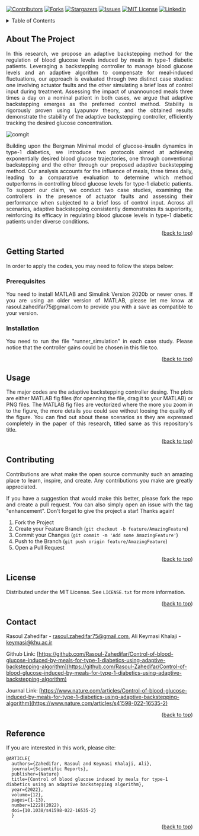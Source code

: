 <!-- Improved compatibility of back to top link: See: https://github.com/othneildrew/Best-README-Template/pull/73 -->
<a name="readme-top"></a>
<!--
*** Thanks for checking out the Best-README-Template. If you have a suggestion
*** that would make this better, please fork the repo and create a pull request
*** or simply open an issue with the tag "enhancement".
*** Don't forget to give the project a star!
*** Thanks again! Now go create something AMAZING! :D
-->



<!-- PROJECT SHIELDS -->
<!--
*** I'm using markdown "reference style" links for readability.
*** Reference links are enclosed in brackets [ ] instead of parentheses ( ).
*** See the bottom of this document for the declaration of the reference variables
*** for contributors-url, forks-url, etc. This is an optional, concise syntax you may use.
*** https://www.markdownguide.org/basic-syntax/#reference-style-links
-->
[![Contributors][contributors-shield]][contributors-url]
[![Forks][forks-shield]][forks-url]
[![Stargazers][stars-shield]][stars-url]
[![Issues][issues-shield]][issues-url]
[![MIT License][license-shield]][license-url]
[![LinkedIn][linkedin-shield]][linkedin-url]


<!-- TABLE OF CONTENTS -->
<details>
  <summary>Table of Contents</summary>
  <ol>
    <li>
      <a href="#about-the-project">About The Project</a>
    </li>
    <li>
      <a href="#getting-started">Getting Started</a>
      <ul>
        <li><a href="#prerequisites">Prerequisites</a></li>
        <li><a href="#installation">Installation</a></li>
      </ul>
    </li>
    <li><a href="#usage">Usage</a></li>
    <li><a href="#contributing">Contributing</a></li>
    <li><a href="#license">License</a></li>
    <li><a href="#contact">Contact</a></li>
    <li><a href="#Reference">Reference</a></li>
  </ol>
</details>



<!-- ABOUT THE PROJECT -->
## About The Project

<div align="justify"> In this research, we propose an adaptive backstepping method for the regulation of blood glucose levels induced by meals in type-1 diabetic patients. Leveraging a backstepping controller to manage blood glucose levels and an adaptive algorithm to compensate for meal-induced fluctuations, our approach is evaluated through two distinct case studies: one involving actuator faults and the other simulating a brief loss of control input during treatment. Assessing the impact of unannounced meals three times a day on a nominal patient in both cases, we argue that adaptive backstepping emerges as the preferred control method. Stability is rigorously proven using Lyapunov theory, and the obtained results demonstrate the stability of the adaptive backstepping controller, efficiently tracking the desired glucose concentration. </div>

![comgit](https://media.springernature.com/full/springer-static/image/art%3A10.1038%2Fs41598-022-16535-2/MediaObjects/41598_2022_16535_Fig1_HTML.png?as=webp)

<div align="justify"> Building upon the Bergman Minimal model of glucose-insulin dynamics in type-1 diabetics, we introduce two protocols aimed at achieving exponentially desired blood glucose trajectories, one through conventional backstepping and the other through our proposed adaptive backstepping method. Our analysis accounts for the influence of meals, three times daily, leading to a comparative evaluation to determine which method outperforms in controlling blood glucose levels for type-1 diabetic patients. To support our claim, we conduct two case studies, examining the controllers in the presence of actuator faults and assessing their performance when subjected to a brief loss of control input. Across all scenarios, adaptive backstepping consistently demonstrates its superiority, reinforcing its efficacy in regulating blood glucose levels in type-1 diabetic patients under diverse conditions. </div>

<p align="right">(<a href="#readme-top">back to top</a>)</p>



<!-- GETTING STARTED -->
## Getting Started

In order to apply the codes, you may need to follow the steps below:


<!-- PREREQUISITES -->
### Prerequisites

<div align="justify"> You need to install MATLAB and Simulink Version 2020b or newer ones. If you are using an older version of MATLAB, please let me know at rasoul.zahedifar75@gmail.com to provide you with a save as compatible to your version. </div>



<!-- INSTALLATION -->
### Installation

<div align="justify"> You need to run the file "runner_simulation" in each case study. Please notice that the controller gains could be chosen in this file too. </div>


<p align="right">(<a href="#readme-top">back to top</a>)</p>



<!-- USAGE EXAMPLES -->
## Usage

<div align="justify"> The major codes are the adaptive backstepping controller desing. The plots are either MATLAB fig files (for openning the file, drag it to your MATLAB) or PNG files. The MATLAB fig files are vectorized where the more you zoom in to the figure, the more details you could see without loosing the quality of the figure. You can find out about these scenarios as they are expressed completely in the paper of this research, titled same as this repository's title. </div>

<p align="right">(<a href="#readme-top">back to top</a>)</p>



<!-- CONTRIBUTING -->
## Contributing

<div align="justify"> Contributions are what make the open source community such an amazing place to learn, inspire, and create. Any contributions you make are greatly appreciated.

If you have a suggestion that would make this better, please fork the repo and create a pull request. You can also simply open an issue with the tag "enhancement".
Don't forget to give the project a star! Thanks again!

1. Fork the Project
2. Create your Feature Branch (`git checkout -b feature/AmazingFeature`)
3. Commit your Changes (`git commit -m 'Add some AmazingFeature'`)
4. Push to the Branch (`git push origin feature/AmazingFeature`)
5. Open a Pull Request </div>

<p align="right">(<a href="#readme-top">back to top</a>)</p>



<!-- LICENSE -->
## License

Distributed under the MIT License. See `LICENSE.txt` for more information.

<p align="right">(<a href="#readme-top">back to top</a>)</p>



<!-- CONTACT -->
## Contact

Rasoul Zahedifar - rasoul.zahedifar75@gmail.com,
Ali Keymasi Khalaji - keymasi@khu.ac.ir

Github Link: [https://github.com/Rasoul-Zahedifar/Control-of-blood-glucose-induced-by-meals-for-type-1-diabetics-using-adaptive-backstepping-algorithm](https://github.com/Rasoul-Zahedifar/Control-of-blood-glucose-induced-by-meals-for-type-1-diabetics-using-adaptive-backstepping-algorithm)

Journal Link: [https://www.nature.com/articles/Control-of-blood-glucose-induced-by-meals-for-type-1-diabetics-using-adaptive-backstepping-algorithm](https://www.nature.com/articles/s41598-022-16535-2)

<p align="right">(<a href="#readme-top">back to top</a>)</p>



<!-- REFERENCE -->
## Reference

If you are interested in this work, please cite:

```
@ARTICLE{
  authors={Zahedifar, Rasoul and Keymasi Khalaji, Ali},
  journal={Scientific Reports},
  publisher={Nature}
  title={Control of blood glucose induced by meals for type-1 diabetics using an adaptive backstepping algorithm}, 
  year={2022},
  volume={12},
  pages={1-13},
  number=12228(2022),
  doi={10.1038/s41598-022-16535-2}
  }
```

<p align="right">(<a href="#readme-top">back to top</a>)</p>



<!-- MARKDOWN LINKS & IMAGES -->
<!-- https://www.markdownguide.org/basic-syntax/#reference-style-links -->
[contributors-shield]: https://img.shields.io/github/contributors/Rasoul-Zahedifar/Control-of-blood-glucose-induced-by-meals-for-type-1-diabetics-using-adaptive-backstepping-algorithm.svg?style=for-the-badge
[contributors-url]: https://github.com/Rasoul-Zahedifar/Control-of-blood-glucose-induced-by-meals-for-type-1-diabetics-using-adaptive-backstepping-algorithm/graphs/contributors
[forks-shield]: https://img.shields.io/github/forks/Rasoul-Zahedifar/Control-of-blood-glucose-induced-by-meals-for-type-1-diabetics-using-adaptive-backstepping-algorithm.svg?style=for-the-badge
[forks-url]: https://github.com/Rasoul-Zahedifar/Control-of-blood-glucose-induced-by-meals-for-type-1-diabetics-using-adaptive-backstepping-algorithm/network/members
[stars-shield]: https://img.shields.io/github/stars/Rasoul-Zahedifar/Control-of-blood-glucose-induced-by-meals-for-type-1-diabetics-using-adaptive-backstepping-algorithm.svg?style=for-the-badge
[stars-url]: https://github.com/Rasoul-Zahedifar/Control-of-blood-glucose-induced-by-meals-for-type-1-diabetics-using-adaptive-backstepping-algorithm/stargazers
[issues-shield]: https://img.shields.io/github/issues/Rasoul-Zahedifar/Control-of-blood-glucose-induced-by-meals-for-type-1-diabetics-using-adaptive-backstepping-algorithm.svg?style=for-the-badge
[issues-url]: https://github.com/Rasoul-Zahedifar/Control-of-blood-glucose-induced-by-meals-for-type-1-diabetics-using-adaptive-backstepping-algorithm/issues
[license-shield]: https://img.shields.io/github/license/Rasoul-Zahedifar/Control-of-blood-glucose-induced-by-meals-for-type-1-diabetics-using-adaptive-backstepping-algorithm.svg?style=for-the-badge
[license-url]: https://github.com/Rasoul-Zahedifar/Control-of-blood-glucose-induced-by-meals-for-type-1-diabetics-using-adaptive-backstepping-algorithm/blob/master/LICENSE.txt
[linkedin-shield]: https://img.shields.io/badge/-LinkedIn-black.svg?style=for-the-badge&logo=linkedin&colorB=555
[linkedin-url]: https://linkedin.com/in/rasoul-zahedifar